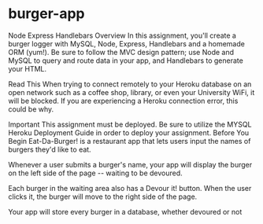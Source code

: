 # burger-app
Node Express Handlebars
Overview
In this assignment, you'll create a burger logger with MySQL, Node, Express, Handlebars and a homemade ORM (yum!). Be sure to follow the MVC design pattern; use Node and MySQL to query and route data in your app, and Handlebars to generate your HTML.

Read This
When trying to connect remotely to your Heroku database on an open network such as a coffee shop, library, or even your University WiFi, it will be blocked. If you are experiencing a Heroku connection error, this could be why.

Important
This assignment must be deployed. Be sure to utilize the MYSQL Heroku Deployment Guide in order to deploy your assignment.
Before You Begin
Eat-Da-Burger! is a restaurant app that lets users input the names of burgers they'd like to eat.

Whenever a user submits a burger's name, your app will display the burger on the left side of the page -- waiting to be devoured.

Each burger in the waiting area also has a Devour it! button. When the user clicks it, the burger will move to the right side of the page.

Your app will store every burger in a database, whether devoured or not
